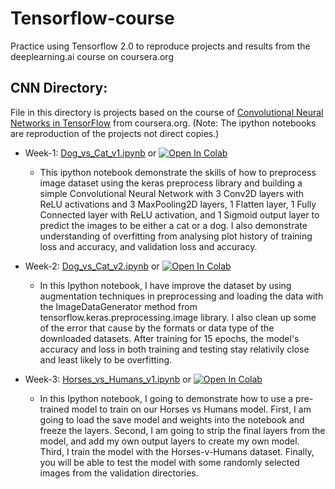 # Tensorflow-course
Practice using Tensorflow 2.0 to reproduce projects and results from the deeplearning.ai course on coursera.org

## CNN Directory:

File in this directory is projects based on the course of [Convolutional Neural Networks in TensorFlow](https://www.coursera.org/learn/convolutional-neural-networks-tensorflow) from coursera.org. 
(Note: The ipython notebooks are reproduction of the projects not direct copies.)
- Week-1: [Dog_vs_Cat_v1.ipynb](https://github.com/zhx281/Tensorflow-course/blob/master/CNN/Dog_vs_Cat_v1.ipynb) or <a href="https://colab.research.google.com/github/zhx281/Tensorflow-course/blob/master/CNN/Dog_vs_Cat_v1.ipynb">
  <img src="https://colab.research.google.com/assets/colab-badge.svg" alt="Open In Colab"/></a>
	- This ipython notebook demonstrate the skills of how to preprocess image dataset using the keras preprocess library and building a simple Convolutional Neural Network with 3 Conv2D layers with ReLU activations and 3 MaxPooling2D layers, 1 Flatten layer, 1 Fully Connected layer with ReLU activation, and 1 Sigmoid output layer to predict the images to be either a cat or a dog. I also demonstrate understanding of overfitting from analysing plot history of training loss and accuracy, and validation loss and accuracy.

- Week-2: [Dog_vs_Cat_v2.ipynb](https://github.com/zhx281/Tensorflow-course/blob/master/CNN/Dog_vs_Cat_v2.ipynb) or <a href="https://colab.research.google.com/github/zhx281/Tensorflow-course/blob/master/CNN/Dog_vs_Cat_v2.ipynb">
  <img src="https://colab.research.google.com/assets/colab-badge.svg" alt="Open In Colab"/></a>
  	- In this Ipython notebook, I have improve the dataset by using augmentation techniques in preprocessing and loading the data with the ImageDataGenerator method from tensorflow.keras.preprocessing.image library. I also clean up some of the error that cause by the formats or data type of the downloaded datasets. After training for 15 epochs, the model's accuracy and loss in both training and testing stay relativily close and least likely to be overfitting.   

- Week-3: [Horses_vs_Humans_v1.ipynb](https://github.com/zhx281/Tensorflow-course/blob/master/CNN/Horses_vs_Humans_v1.ipynb) or <a href="https://colab.research.google.com/github/zhx281/Tensorflow-course/blob/master/CNN/Horses_vs_Humans_v1.ipynb">
  <img src="https://colab.research.google.com/assets/colab-badge.svg" alt="Open In Colab"/></a>
  	- In this Ipython notebook, I going to demonstrate how to use a pre-trained model to train on our Horses vs Humans model. First, I am going to load the save model and weights into the notebook and freeze the layers. Second, I am going to strip the final layers from the model, and add my own output layers to create my own model. Third, I train the model with the Horses-v-Humans dataset. Finally, you will be able to test the model with some randomly selected images from the validation directories.
